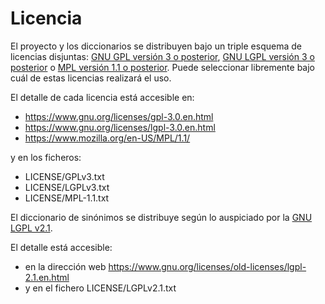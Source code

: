 # Licencia

El proyecto y los diccionarios se distribuyen bajo un triple esquema de
licencias disjuntas: [GNU GPL versión 3 o posterior](https://www.gnu.org/licenses/gpl-3.0.en.html), [GNU LGPL versión 3 o
posterior](https://www.gnu.org/licenses/lgpl-3.0.en.html) o [MPL versión 1.1 o posterior](https://www.mozilla.org/en-US/MPL/1.1/).
Puede seleccionar libremente bajo cuál de estas licencias realizará el uso.

El detalle de cada licencia está accesible en:

- https://www.gnu.org/licenses/gpl-3.0.en.html
- https://www.gnu.org/licenses/lgpl-3.0.en.html
- https://www.mozilla.org/en-US/MPL/1.1/

y en los ficheros:
- LICENSE/GPLv3.txt  
- LICENSE/LGPLv3.txt
- LICENSE/MPL-1.1.txt


El diccionario de sinónimos se distribuye según lo auspiciado por la [GNU LGPL v2.1](https://www.gnu.org/licenses/old-licenses/lgpl-2.1.en.html).

El detalle está accesible:

- en la dirección web  https://www.gnu.org/licenses/old-licenses/lgpl-2.1.en.html
- y en el fichero LICENSE/LGPLv2.1.txt
